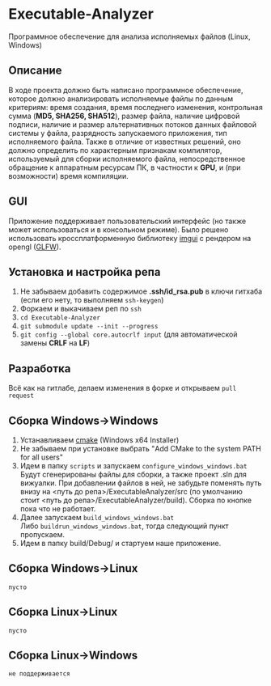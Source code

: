 # Executable-Analyzer

Программное обеспечение для анализа исполняемых файлов (Linux, Windows)

## Описание
В ходе проекта должно быть написано программное обеспечение, которое должно анализировать исполняемые файлы по данным критериям: время создания, время последнего изменения, контрольная сумма (**MD5, SHA256, SHA512**), размер файла, наличие цифровой подписи, наличие и размер альтернативных потоков данных файловой системы у файла, разрядность запускаемого приложения, тип исполняемого файла. Также в отличие от известных решений, оно должно определить по характерным признакам компилятор, используемый для сборки исполняемого файла, непосредственное обращение к аппаратным ресурсам ПК, в частности к **GPU**, и (при возможности) время компиляции.

## GUI

Приложение поддерживает пользовательский интерфейс (но также может использоваться и в консольном режиме).
Было решено использовать кроссплатформенную библиотеку [imgui](https://github.com/ocornut/imgui) с рендером на opengl ([GLFW](https://github.com/glfw/glfw)).

## Установка и настройка репа
1. Не забываем добавить содержимое **.ssh/id_rsa.pub** в ключи гитхаба (если его нету, то выполняем ```ssh-keygen```)
2. Форкаем и выкачиваем реп по ```ssh```
3. ```cd Executable-Analyzer```
4. ```git submodule update --init --progress```
5. ```git config --global core.autocrlf input``` (для автоматической замены **CRLF** на **LF**)

## Разработка
Всё как на гитлабе, делаем изменения в форке и открываем ```pull request```

## Сборка Windows->Windows

1. Устанавливаем [cmake](https://cmake.org/download/) (Windows x64 Installer)
2. Не забываем при установке выбрать "Add CMake to the system PATH for all users"
3. Идем в папку ```scripts``` и запускаем ```configure_windows_windows.bat```  
Будут сгенерированы файлы для сборки, а также проект .sln для вижуалки. При добавлении файлов в ней, не забудьте поменять путь внизу на <путь до репа>/ExecutableAnalyzer/src (по умолчанию стоит <путь до репа>/ExecutableAnalyzer/build).
Сборка по кнопке пока что не работает.
4. Далее запускаем ```build_windows_windows.bat```  
Либо ```buildrun_windows_windows.bat```, тогда следующий пункт пропускаем.
5. Идем в папку build/Debug/ и стартуем наше приложение.

## Сборка Windows->Linux

```пусто```

## Сборка Linux->Linux

```пусто```

## Сборка Linux->Windows

```не поддерживается```
